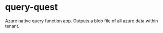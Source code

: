 # query-quest
Azure native query function app. Outputs a blob file of all azure data within tenant.

